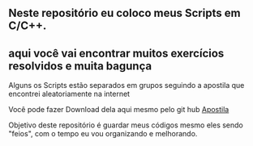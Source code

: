 ## Neste repositório eu coloco meus Scripts em C/C++.


## aqui você vai encontrar muitos exercícios resolvidos e muita bagunça

Alguns os Scripts estão separados em grupos seguindo a apostila que encontrei
aleatoriamente na internet

Você pode fazer Download dela aqui mesmo pelo git hub
[Apostila](https://github.com/PedroExpedito/learc/blob/master/ListaExerc.pdf)


Objetivo deste repositório é guardar meus códigos mesmo eles sendo "feios", com
o tempo eu vou organizando e melhorando.
